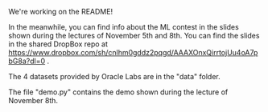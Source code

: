 We're working on the README!

In the meanwhile, you can find info about the ML contest in the slides shown during the lectures of November 5th and 8th. 
You can find the slides in the shared DropBox repo at https://www.dropbox.com/sh/cnlhm0gddz2pqgd/AAAXOnxQirrtojUu4oA7pbG8a?dl=0 .

The 4 datasets provided by Oracle Labs are in the "data" folder.

The file "demo.py" contains the demo shown during the lecture of November 8th.
